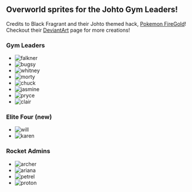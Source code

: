 ## Overworld sprites for the Johto Gym Leaders!

Credits to Black Fragrant and their Johto themed hack, [Pokemon FireGold](https://www.pokecommunity.com/threads/pok%C3%A9mon-fire-gold-1-4.473130/)!
Checkout their [DeviantArt](https://www.deviantart.com/rai211) page for more creations!

### Gym Leaders
- ![falkner](https://raw.githubusercontent.com/Pawkkie/Team-Aquas-Asset-Repo/main/Overworld%20Trainer%20Sprites/Black%20Fragrant/falkner.png)
- ![bugsy](https://raw.githubusercontent.com/Pawkkie/Team-Aquas-Asset-Repo/main/Overworld%20Trainer%20Sprites/Black%20Fragrant/bugsy.png)
- ![whitney](https://raw.githubusercontent.com/Pawkkie/Team-Aquas-Asset-Repo/main/Overworld%20Trainer%20Sprites/Black%20Fragrant/whitney.png)
- ![morty](https://raw.githubusercontent.com/Pawkkie/Team-Aquas-Asset-Repo/main/Overworld%20Trainer%20Sprites/Black%20Fragrant/morty.png)
- ![chuck](https://raw.githubusercontent.com/Pawkkie/Team-Aquas-Asset-Repo/main/Overworld%20Trainer%20Sprites/Black%20Fragrant/chuck.png)
- ![jasmine](https://raw.githubusercontent.com/Pawkkie/Team-Aquas-Asset-Repo/main/Overworld%20Trainer%20Sprites/Black%20Fragrant/jasmine.png)
- ![pryce](https://raw.githubusercontent.com/Pawkkie/Team-Aquas-Asset-Repo/main/Overworld%20Trainer%20Sprites/Black%20Fragrant/pryce.png)
- ![clair](https://raw.githubusercontent.com/Pawkkie/Team-Aquas-Asset-Repo/main/Overworld%20Trainer%20Sprites/Black%20Fragrant/clair.png)

### Elite Four (new)
- ![will](https://raw.githubusercontent.com/Pawkkie/Team-Aquas-Asset-Repo/main/Overworld%20Trainer%20Sprites/Black%20Fragrant/will.png)
- ![karen](https://raw.githubusercontent.com/Pawkkie/Team-Aquas-Asset-Repo/main/Overworld%20Trainer%20Sprites/Black%20Fragrant/karen.png)

### Rocket Admins
- ![archer](https://raw.githubusercontent.com/Pawkkie/Team-Aquas-Asset-Repo/main/Overworld%20Trainer%20Sprites/Black%20Fragrant/archer.png)
- ![ariana](https://raw.githubusercontent.com/Pawkkie/Team-Aquas-Asset-Repo/main/Overworld%20Trainer%20Sprites/Black%20Fragrant/ariana.png)
- ![petrel](https://raw.githubusercontent.com/Pawkkie/Team-Aquas-Asset-Repo/main/Overworld%20Trainer%20Sprites/Black%20Fragrant/petrel.png)
- ![proton](https://raw.githubusercontent.com/Pawkkie/Team-Aquas-Asset-Repo/main/Overworld%20Trainer%20Sprites/Black%20Fragrant/proton.png)